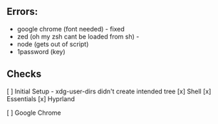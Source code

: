 ## Errors:

- google chrome (font needed) - fixed
- zed (oh my zsh cant be loaded from sh) - 
- node (gets out of script)
- 1password (key)


## Checks

[ ] Initial Setup 
    - xdg-user-dirs didn't create intended tree
[x] Shell
[x] Essentials
[x] Hyprland

[ ] Google Chrome

